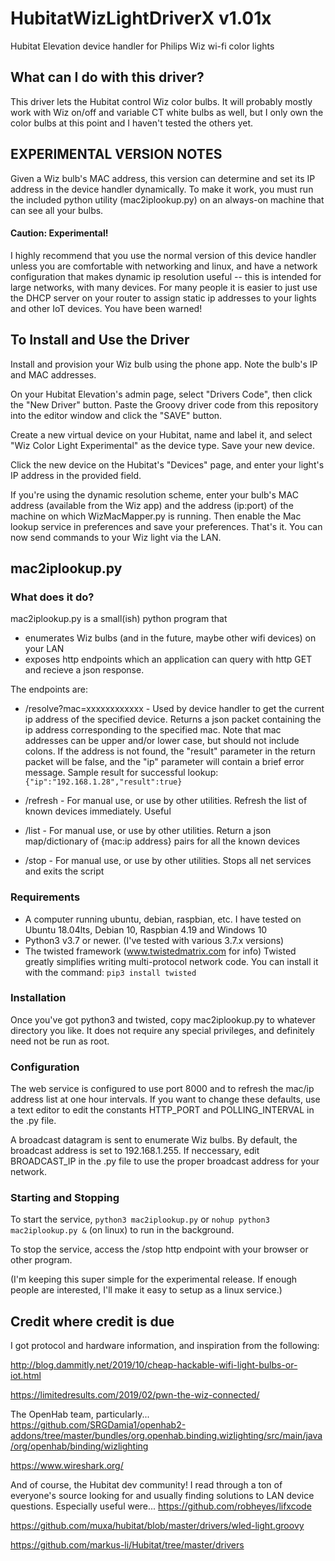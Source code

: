 # HubitatWizLightDriverX v1.01x
Hubitat Elevation device handler for Philips Wiz wi-fi color lights

## What can I do with this driver?
This driver lets the Hubitat control Wiz color bulbs.  It will probably
mostly work with Wiz on/off and variable CT white bulbs as well, but I only own
the color bulbs at this point and I haven't tested the others yet.

## EXPERIMENTAL VERSION NOTES
Given a Wiz bulb's MAC address, this version can determine and set its
IP address in the device handler dynamically. To make it work, you must run the included python 
utility (mac2iplookup.py) on an always-on machine that can see all your bulbs.

#### Caution: Experimental!
I highly recommend that you use the normal version of this device handler unless
you are comfortable with networking and linux, and have a network configuration 
that makes dynamic ip resolution useful -- this is intended for large networks,
with many devices.  For many people it is easier to just use the
DHCP server on your router to assign static ip addresses to your lights and
other IoT devices.  You have been warned!

## To Install and Use the Driver
Install and provision your Wiz bulb using the phone app.  Note the bulb's IP and MAC 
addresses.

On your Hubitat Elevation's admin page, select "Drivers Code", then click the
"New Driver" button.  Paste the Groovy driver code from this repository into 
the editor window and click the "SAVE" button.

Create a new virtual device on your Hubitat, name and label it, and select 
"Wiz Color Light Experimental" as the device type.  Save your new device.

Click the new device on the Hubitat's "Devices" page, and enter your light's
IP address in the provided field.

If you're using the dynamic resolution scheme, enter your bulb's 
MAC address (available from the Wiz app) and the address (ip:port) of the machine
on which WizMacMapper.py is running.  Then enable the Mac lookup service in
preferences and save your preferences.  That's it. You can now send commands to your Wiz light
via the LAN.   

## mac2iplookup.py 
### What does it do?
mac2iplookup.py is a small(ish) python program that 
- enumerates Wiz bulbs (and in the future, maybe other wifi devices) on your LAN
- exposes http endpoints which an application can query with http GET and recieve a
json response.

The endpoints are:
- /resolve?mac=xxxxxxxxxxxx - 
Used by device handler to get the current ip address of the specified device. Returns a json packet containing the ip address corresponding to the specified mac. Note
that mac addresses can be upper and/or lower case, but should not include colons.  If
the address is not found, the "result" parameter in the return packet will be false, and
the "ip" parameter will contain a brief error message.
    Sample result for successful lookup: ```{"ip":"192.168.1.28","result":true}```

- /refresh -
For manual use, or use by other utilities. Refresh the list of known devices immediately. Useful
- /list -
For manual use, or use by other utilities. Return a json map/dictionary of {mac:ip address} pairs for all the known devices
- /stop -
For manual use, or use by other utilities. Stops all net services and exits the script


### Requirements
- A computer running ubuntu, debian, raspbian, etc. I have tested on Ubuntu 18.04lts, Debian 10, 
Raspbian 4.19 and Windows 10
- Python3 v3.7 or newer.  (I've tested with various 3.7.x versions)
- The twisted framework (www.twistedmatrix.com for info) Twisted greatly simplifies writing
multi-protocol network code. You can install it with the command: ```pip3 install twisted```

### Installation
Once you've got python3 and twisted, copy mac2iplookup.py to whatever directory you
like.  It does not require any special privileges, and definitely need not be run as
root.

### Configuration
The web service is configured to use port 8000 and to refresh the mac/ip address list
at one hour intervals. If you want to change these defaults, use a text editor
to edit the constants HTTP_PORT and POLLING_INTERVAL in the .py file.  

A broadcast datagram is sent to enumerate Wiz bulbs. By default, the broadcast address
is set to 192.168.1.255.  If neccessary, edit BROADCAST_IP in the .py file to use the
proper broadcast address for your network.

### Starting and Stopping
To start the service, ```python3 mac2iplookup.py``` or ```nohup python3 mac2iplookup.py &```
(on linux) to run in the background.

To stop the service, access the /stop http endpoint with your browser or other program.
 
(I'm keeping this super simple for the experimental release.  If enough people are
interested,  I'll make it easy to setup as a linux service.) 


## Credit where credit is due
I got protocol and hardware information, and inspiration from the following:

http://blog.dammitly.net/2019/10/cheap-hackable-wifi-light-bulbs-or-iot.html

https://limitedresults.com/2019/02/pwn-the-wiz-connected/

The OpenHab team, particularly...
https://github.com/SRGDamia1/openhab2-addons/tree/master/bundles/org.openhab.binding.wizlighting/src/main/java/org/openhab/binding/wizlighting

https://www.wireshark.org/

And of course, the Hubitat dev community! I read through a ton of everyone's source looking for and
usually finding solutions to LAN device questions.  Especially useful were...
https://github.com/robheyes/lifxcode

https://github.com/muxa/hubitat/blob/master/drivers/wled-light.groovy

https://github.com/markus-li/Hubitat/tree/master/drivers


